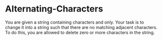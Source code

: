 # Alternating-Characters
You are given a string containing characters  and  only. Your task is to change it into a string such that there are no matching adjacent characters. To do this, you are allowed to delete zero or more characters in the string.
